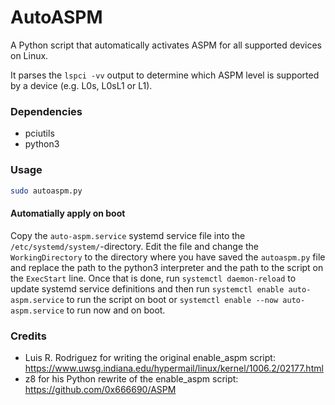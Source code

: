 # AutoASPM

A Python script that automatically activates ASPM for all supported devices on Linux.

It parses the `lspci -vv` output to determine which ASPM level is supported by
a device (e.g. L0s, L0sL1 or L1).

### Dependencies

- pciutils
- python3

### Usage

```bash
sudo autoaspm.py
```

#### Automatially apply on boot
Copy the `auto-aspm.service` systemd service file into the `/etc/systemd/system/`-directory. Edit the file and change the `WorkingDirectory` to the directory where you have saved the `autoaspm.py` file and replace the path to the python3 interpreter and the path to the script on the `ExecStart` line. Once that is done, run `systemctl daemon-reload` to update systemd service definitions and then run `systemctl enable auto-aspm.service` to run the script on boot or `systemctl enable --now auto-aspm.service` to run now and on boot.

### Credits

- Luis R. Rodriguez for writing the original enable_aspm script:
  https://www.uwsg.indiana.edu/hypermail/linux/kernel/1006.2/02177.html
- z8 for his Python rewrite of the enable_aspm script: https://github.com/0x666690/ASPM
